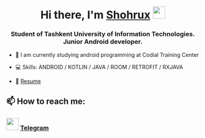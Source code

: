 <h1 align="center">Hi there, I'm <a href="https://t.me/Andr0idDevel0per" target="_blank">Shohrux</a> 
<img src="https://github.com/blackcater/blackcater/raw/main/images/Hi.gif" height="32"/></h1>
<h3 align="center">Student of Tashkent University of Information Technologies. Junior Android developer.</h3>

- 🌱 I am currently studying android programming at Codial Training Center

- 💻 Skills: ANDROID / KOTLIN / JAVA / ROOM / RETROFIT / RXJAVA 

- 📄 <a href="https://github.com/Ravshanbekov001/Ravshanbekov001/raw/main/Shohrux's%20Resume.docx" target="_blank">Resume</a>


## 📫 How to reach me:

<h3> <img src="https://upload.wikimedia.org/wikipedia/commons/thumb/8/83/Telegram_2019_Logo.svg/1200px-Telegram_2019_Logo.svg.png" height="32"/>
<a href="https://t.me/Andr0idDevel0per" target="_blank">Telegram</a> </h3>

